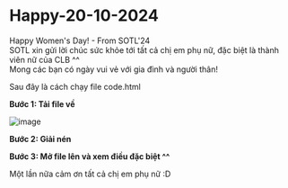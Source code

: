 # Happy-20-10-2024
Happy Women's Day! - From SOTL'24  
SOTL xin gửi lời chúc sức khỏe tới tất cả chị em phụ nữ, đặc biệt là thành viên nữ của CLB ^^  
Mong các bạn có ngày vui vẻ với gia đình và người thân!

Sau đây là cách chạy file code.html

**Bước 1: Tải file về**

![image](https://github.com/user-attachments/assets/7aec3bd4-61f3-4633-aaa1-21b521205fcf)

**Bước 2: Giải nén**

**Bước 3: Mở file lên và xem điều đặc biệt ^^**

Một lần nữa cảm ơn tất cả chị em phụ nữ :D

